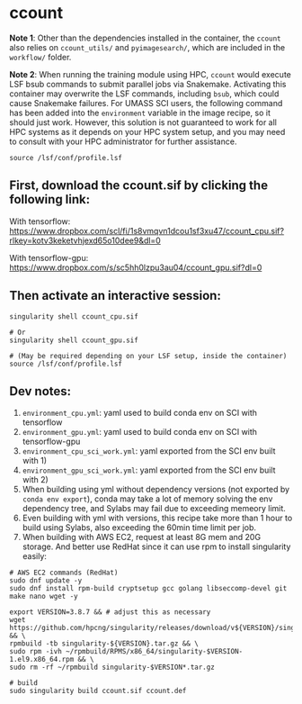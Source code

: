 # ccount

**Note 1**: Other than the dependencies installed in the container, the `ccount` also relies on `ccount_utils/` and `pyimagesearch/`, which are included in the `workflow/` folder.

**Note 2**: When running the training module using HPC, `ccount` would execute LSF bsub commands to submit parallel jobs via Snakemake. Activating this container may overwrite the LSF commands, including `bsub`, which could cause Snakemake failures. For UMASS SCI users, the following command has been added into the `environment` variable in the image recipe, so it should just work. However, this solution is not guaranteed to work for all HPC systems as it depends on your HPC system setup, and you may need to consult with your HPC administrator for further assistance.
```
source /lsf/conf/profile.lsf
```

## First, download the ccount.sif by clicking the following link:
With tensorflow:
https://www.dropbox.com/scl/fi/1s8vmqvn1dcou1sf3xu47/ccount_cpu.sif?rlkey=kotv3keketvhjexd65o10dee9&dl=0

With tensorflow-gpu:
https://www.dropbox.com/s/sc5hh0lzpu3au04/ccount_gpu.sif?dl=0

## Then activate an interactive session:
```
singularity shell ccount_cpu.sif

# Or
singularity shell ccount_gpu.sif

# (May be required depending on your LSF setup, inside the container)
source /lsf/conf/profile.lsf
```

## Dev notes:
1. `environment_cpu.yml`: yaml used to build conda env on SCI with tensorflow
2. `environment_gpu.yml`: yaml used to build conda env on SCI with tensorflow-gpu
3. `environment_cpu_sci_work.yml`: yaml exported from the SCI env built with 1)
4. `environment_gpu_sci_work.yml`: yaml exported from the SCI env built with 2)
5. When building using yml without dependency versions (not exported by `conda env export`), conda may take a lot of memory solving the env dependency tree, and Sylabs may fail due to exceeding memeory limit.
6. Even building with yml with versions, this recipe take more than 1 hour to build using Sylabs, also exceeding the 60min time limit per job.
7. When building with AWS EC2, request at least 8G mem and 20G storage. And better use RedHat since it can use rpm to install singularity easily:
```
# AWS EC2 commands (RedHat)
sudo dnf update -y
sudo dnf install rpm-build cryptsetup gcc golang libseccomp-devel git make nano wget -y

export VERSION=3.8.7 && # adjust this as necessary 
wget https://github.com/hpcng/singularity/releases/download/v${VERSION}/singularity-${VERSION}.tar.gz && \
rpmbuild -tb singularity-${VERSION}.tar.gz && \
sudo rpm -ivh ~/rpmbuild/RPMS/x86_64/singularity-$VERSION-1.el9.x86_64.rpm && \
sudo rm -rf ~/rpmbuild singularity-$VERSION*.tar.gz

# build
sudo singularity build ccount.sif ccount.def
```